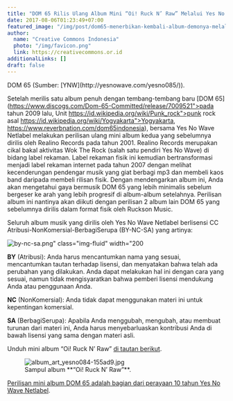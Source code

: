 ```yaml
---
title: "DOM 65 Rilis Ulang Album Mini “Oi! Ruck N’ Raw” Melalui Yes No Wave Netlabel (CC BY-NC-SA)"
date: 2017-08-06T01:23:49+07:00
featured_image: "/img/post/dom65-menerbikan-kembali-album-demonya-melalui-ynw-netlabel-cc-by-nc-sa/dom65-575x241.jpg"
author:
  name: "Creative Commons Indonesia"
  photo: "/img/favicon.png"
  link: https://creativecommons.or.id
additionalLinks: []
draft: false
---
```


<figcaption class="figure-caption">DOM 65 (Sumber: [YNW](http://yesnowave.com/yesno085/)).</figcaption>

</figure>

Setelah merilis satu album penuh dengan tembang-tembang baru [DOM 65](https://www.discogs.com/Dom-65-Committed/release/7009521">pada tahun 2009 lalu, Unit https://id.wikipedia.org/wiki/Punk_rock">punk rock asal https://id.wikipedia.org/wiki/Yogyakarta">Yogyakarta, https://www.reverbnation.com/dom65indonesia), bersama Yes No Wave Netlabel melakukan perilisan ulang mini album kedua yang sebelumnya dirilis oleh Realino Records pada tahun 2001. Realino Records merupakan cikal bakal aktivitas Wok The Rock (salah satu pendiri Yes No Wave) di bidang label rekaman. Label rekaman fisik ini kemudian bertransformasi menjadi label rekaman internet pada tahun 2007 dengan melihat kecenderungan pendengar musik yang giat berbagi mp3 dan membeli kaos band daripada membeli rilisan fisik. Dengan mendengarkan album ini, Anda akan mengetahui gaya bermusik DOM 65 yang lebih minimalis sebelum bergeser ke arah yang lebih progresif di album-album setelahnya. Perilisan album ini nantinya akan diikuti dengan perilisan 2 album lain DOM 65 yang sebelumnya dirilis dalam format fisik oleh Ruckson Music.

Seluruh album musik yang dirilis oleh Yes No Wave Netlabel berlisensi CC Atribusi-NonKomersial-BerbagiSerupa (BY-NC-SA) yang artinya:

![by-nc-sa.png" class="img-fluid" width="200](../../uploads/by-nc-sa.png)

**BY** (Atribusi): Anda harus mencantumkan nama yang sesuai, mencantumkan tautan terhadap lisensi, dan menyatakan bahwa telah ada perubahan yang dilakukan. Anda dapat melakukan hal ini dengan cara yang sesuai, namun tidak mengisyaratkan bahwa pemberi lisensi mendukung Anda atau penggunaan Anda.

**NC** (NonKomersial): Anda tidak dapat menggunakan materi ini untuk kepentingan komersial.

**SA** (BerbagiSerupa): Apabila Anda menggubah, mengubah, atau membuat turunan dari materi ini, Anda harus menyebarluaskan kontribusi Anda di bawah lisensi yang sama dengan materi asli.

Unduh mini album “Oi! Ruck N’ Raw” [di tautan berikut](https://archive.org/download/yesno085dom65/yesno085.zip).

<figure class="figure w-sm-50 mt-3 mb-4">

  <img src="../../uploads/album_art_yesno084-155ad9.jpg" alt="album_art_yesno084-155ad9.jpg" class="figure-img img-fluid">

  <figcaption class="figure-caption">Sampul album **“Oi! Ruck N’ Raw”**.</figcaption>

</figure>

[Perilisan mini album DOM 65 adalah bagian dari perayaan 10 tahun Yes No Wave Netlabel](http://yesnowave.com/10-tahun-yes-no-wave-music/).

